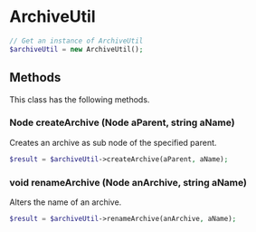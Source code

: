 # ArchiveUtil

```php
// Get an instance of ArchiveUtil
$archiveUtil = new ArchiveUtil();
```


## Methods
This class has the following methods.


### Node createArchive (Node aParent, string aName)
Creates an archive as sub node of the specified parent.

```php
$result = $archiveUtil->createArchive(aParent, aName);
```


### void renameArchive (Node anArchive, string aName)
Alters the name of an archive.

```php
$result = $archiveUtil->renameArchive(anArchive, aName);
```


